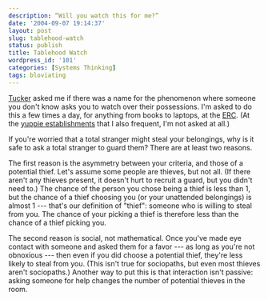 ```yaml
---
description: “Will you watch this for me?”
date: '2004-09-07 19:14:37'
layout: post
slug: tablehood-watch
status: publish
title: Tablehood Watch
wordpress_id: '101'
categories: [Systems Thinking]
tags: bloviating
---
```


[Tucker](http://pt.withy.org/) asked me if there was a name for the phenomenon where someone you don't know asks you to watch over their possessions.  I'm asked to do this a few times a day, for anything from books to laptops, at the [ERC](http://www.wi-fihotspotlist.com/loc/9/2395299.php).  (At the [yuppie establishments](http://www.starbucks.com) that I also frequent, I'm not asked at all.)

If you're worried that a total stranger might steal your belongings, why is it safe to ask a total stranger to guard them?  There are at least two reasons.

The first reason is the asymmetry between your criteria, and those of a potential thief.  Let's assume some people are thieves, but not all.  (If there aren't any thieves present, it doesn't hurt to recruit a guard, but you didn't need to.)  The chance of the person you chose being a thief is less than 1, but the chance of a thief choosing you (or your unattended belongings) is almost 1 --- that's our definition of "thief": someone who is willing to steal from you.  The chance of your picking a thief is therefore less than the chance of a thief picking you.

The second reason is social, not mathematical.  Once you've made eye contact with someone and asked them for a favor --- as long as you're not obnoxious --- then even if you did choose a potential thief, they're less likely to steal from you.  (This isn't true for sociopaths, but even most thieves aren't sociopaths.)  Another way to put this is that interaction isn't passive: asking someone for help changes the number of potential thieves in the room.
